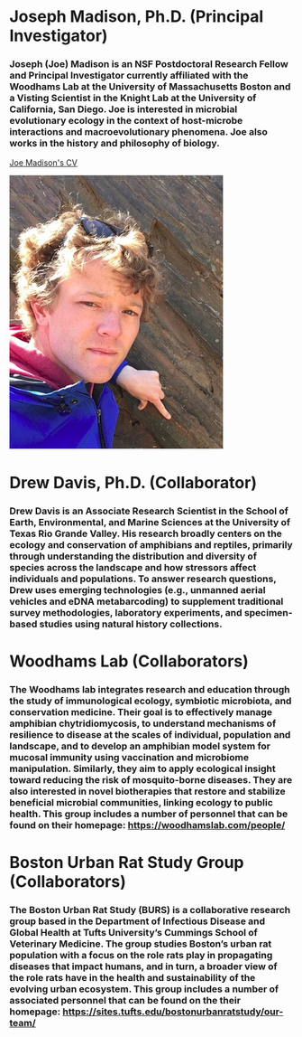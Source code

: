 # Joseph Madison, Ph.D. (Principal Investigator)

### Joseph (Joe) Madison is an NSF Postdoctoral Research Fellow and Principal Investigator currently affiliated with the Woodhams Lab at the University of Massachusetts Boston and a Visting Scientist in the Knight Lab at the University of California, San Diego. Joe is interested in microbial evolutionary ecology in the context of host-microbe interactions and macroevolutionary phenomena. Joe also works in the history and philosophy of biology. 

[Joe Madison's CV](./jmadison_cv_2021.pdf)

![Joe Headshot](Headshot_(cropped).jpg)

# Drew Davis, Ph.D. (Collaborator)

### Drew Davis is an Associate Research Scientist in the School of Earth, Environmental, and Marine Sciences at the University of Texas Rio Grande Valley. His research broadly centers on the ecology and conservation of amphibians and reptiles, primarily through understanding the distribution and diversity of species across the landscape and how stressors affect individuals and populations. To answer research questions, Drew uses emerging technologies (e.g., unmanned aerial vehicles and eDNA metabarcoding) to supplement traditional survey methodologies, laboratory experiments, and specimen-based studies using natural history collections.

# Woodhams Lab (Collaborators)

### The Woodhams lab integrates research and education through the study of immunological ecology, symbiotic microbiota, and conservation medicine. Their goal is to effectively manage amphibian chytridiomycosis, to understand mechanisms of resilience to disease at the scales of individual, population and landscape, and to develop an amphibian model system for mucosal immunity using vaccination and microbiome manipulation. Similarly, they aim to apply ecological insight toward reducing the risk of mosquito-borne diseases. They are also interested in novel biotherapies that restore and stabilize beneficial microbial communities, linking ecology to public health. This group includes a number of personnel that can be found on their homepage: https://woodhamslab.com/people/

# Boston Urban Rat Study Group (Collaborators)

### The Boston Urban Rat Study (BURS) is a collaborative research group based in the Department of Infectious Disease and Global Health at Tufts University’s Cummings School of Veterinary Medicine. The group studies Boston’s urban rat population with a focus on the role rats play in propagating diseases that impact humans, and in turn, a broader view of the role rats have in the health and sustainability of the evolving urban ecosystem. This group includes a number of associated personnel that can be found on the their homepage: https://sites.tufts.edu/bostonurbanratstudy/our-team/
